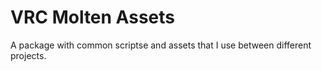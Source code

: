 # VRC Molten Assets

A package with common scriptse and assets that I use between different projects.